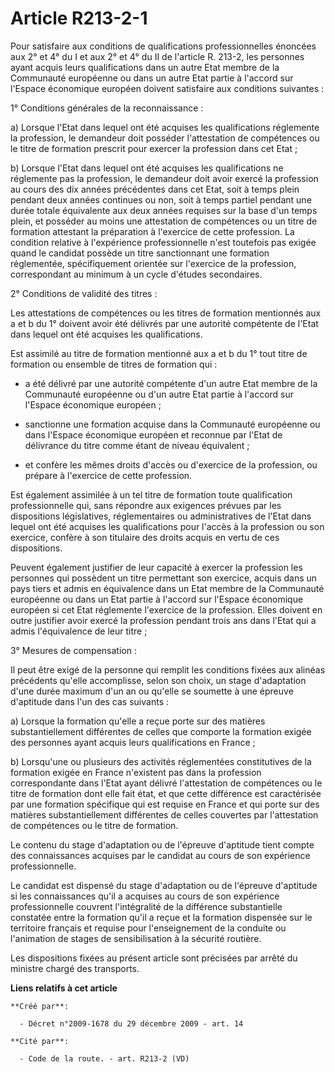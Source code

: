 # Article R213-2-1

Pour satisfaire aux conditions de qualifications professionnelles énoncées aux 2° et 4° du I et aux 2° et 4° du II de
l'article R. 213-2, les personnes ayant acquis leurs qualifications dans un autre Etat membre de la Communauté européenne ou
dans un autre Etat partie à l'accord sur l'Espace économique européen doivent satisfaire aux conditions suivantes : 

1° Conditions générales de la reconnaissance : 

a) Lorsque l'Etat dans lequel ont été acquises les qualifications réglemente la profession, le demandeur doit posséder
l'attestation de compétences ou le titre de formation prescrit pour exercer la profession dans cet Etat ; 

b) Lorsque l'Etat dans lequel ont été acquises les qualifications ne réglemente pas la profession, le demandeur doit avoir
exercé la profession au cours des dix années précédentes dans cet Etat, soit à temps plein pendant deux années continues ou
non, soit à temps partiel pendant une durée totale équivalente aux deux années requises sur la base d'un temps plein, et
posséder au moins une attestation de compétences ou un titre de formation attestant la préparation à l'exercice de cette
profession. La condition relative à l'expérience professionnelle n'est toutefois pas exigée quand le candidat possède un
titre sanctionnant une formation réglementée, spécifiquement orientée sur l'exercice de la profession, correspondant au
minimum à un cycle d'études secondaires. 

2° Conditions de validité des titres : 

Les attestations de compétences ou les titres de formation mentionnés aux a et b du 1° doivent avoir été délivrés par une
autorité compétente de l'Etat dans lequel ont été acquises les qualifications. 

Est assimilé au titre de formation mentionné aux a et b du 1° tout titre de formation ou ensemble de titres de formation
qui :

- a été délivré par une autorité compétente d'un autre Etat membre de la Communauté européenne ou d'un autre Etat partie à
l'accord sur l'Espace économique européen ;

- sanctionne une formation acquise dans la Communauté européenne ou dans l'Espace économique européen et reconnue par l'Etat
de délivrance du titre comme étant de niveau équivalent ;

- et confère les mêmes droits d'accès ou d'exercice de la profession, ou prépare à l'exercice de cette profession. 

Est également assimilée à un tel titre de formation toute qualification professionnelle qui, sans répondre aux exigences
prévues par les dispositions législatives, réglementaires ou administratives de l'Etat dans lequel ont été acquises les
qualifications pour l'accès à la profession ou son exercice, confère à son titulaire des droits acquis en vertu de ces
dispositions. 

Peuvent également justifier de leur capacité à exercer la profession les personnes qui possèdent un titre permettant son
exercice, acquis dans un pays tiers et admis en équivalence dans un Etat membre de la Communauté européenne ou dans un Etat
partie à l'accord sur l'Espace économique européen si cet Etat réglemente l'exercice de la profession. Elles doivent en outre
justifier avoir exercé la profession pendant trois ans dans l'Etat qui a admis l'équivalence de leur titre ; 

3° Mesures de compensation : 

Il peut être exigé de la personne qui remplit les conditions fixées aux alinéas précédents qu'elle accomplisse, selon son
choix, un stage d'adaptation d'une durée maximum d'un an ou qu'elle se soumette à une épreuve d'aptitude dans l'un des cas
suivants : 

a) Lorsque la formation qu'elle a reçue porte sur des matières substantiellement différentes de celles que comporte la
formation exigée des personnes ayant acquis leurs qualifications en France ; 

b) Lorsqu'une ou plusieurs des activités réglementées constitutives de la formation exigée en France n'existent pas dans la
profession correspondante dans l'Etat ayant délivré l'attestation de compétences ou le titre de formation dont elle fait
état, et que cette différence est caractérisée par une formation spécifique qui est requise en France et qui porte sur des
matières substantiellement différentes de celles couvertes par l'attestation de compétences ou le titre de formation. 

Le contenu du stage d'adaptation ou de l'épreuve d'aptitude tient compte des connaissances acquises par le candidat au cours
de son expérience professionnelle. 

Le candidat est dispensé du stage d'adaptation ou de l'épreuve d'aptitude si les connaissances qu'il a acquises au cours de
son expérience professionnelle couvrent l'intégralité de la différence substantielle constatée entre la formation qu'il a
reçue et la formation dispensée sur le territoire français et requise pour l'enseignement de la conduite ou l'animation de
stages de sensibilisation à la sécurité routière. 

Les dispositions fixées au présent article sont précisées par arrêté du ministre chargé des transports.

**Liens relatifs à cet article**

	**Créé par**:

	  - Décret n°2009-1678 du 29 décembre 2009 - art. 14

	**Cité par**:

	  - Code de la route. - art. R213-2 (VD)
